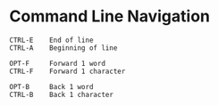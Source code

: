 # Command Line Navigation

```
CTRL-E    End of line
CTRL-A    Beginning of line

OPT-F     Forward 1 word
CTRL-F    Forward 1 character

OPT-B     Back 1 word
CTRL-B    Back 1 character
```
